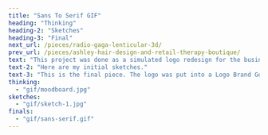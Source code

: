 ```yaml
---
title: "Sans To Serif GIF"
heading: "Thinking"
heading-2: "Sketches"
heading-3: "Final"
next_url: /pieces/radio-gaga-lenticular-3d/
prev_url: /pieces/ashley-hair-design-and-retail-therapy-boutique/
text: "This project was done as a simulated logo redesign for the business called 3 Trees. The original logo, included below, was hand drawn and inconsistent on both the store front and the website."
text-2: "Here are my initial sketches."
text-3: "This is the final piece. The logo was put into a Logo Brand Guidelines booklet to be handed back to the client, outlining all of the branding information and ways that the logo should and should not be used."
thinking:
  - "gif/moodboard.jpg"
sketches:
  - "gif/sketch-1.jpg"
finals:
  - "gif/sans-serif.gif"
---
```

